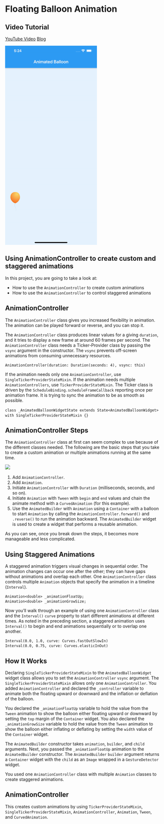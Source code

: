 # Floating Balloon Animation
## Video Tutorial
[YouTube Video](https://youtu.be/b89oQwr3GBs)
[Blog](https://jedipixels.dev/flutter-animationcontroller-floating-balloon-animation)

![](readmeassets/animated-balloon-small.gif)
## Using AnimationController to create custom and staggered animations
In this project, you are going to take a look at:
- How to use the ```AnimationController``` to create custom animations
- How to use the ```AnimationController``` to control staggered animations

## AnimationController
The `AnimationController` class gives you increased flexibility in animation. The animation can be played forward or reverse, and you can stop it.

The `AnimationController` class produces linear values for a giving `duration`, and it tries to display a new frame at around 60 frames per second. The `AnimationController` class needs a Ticker-Provider class by passing the `vsync` argument in the constructor. The `vsync` prevents off-screen animations from consuming unnecessary resources. 

    AnimationController(duration: Duration(seconds: 4), vsync: this)

If the animation needs only one `AnimationController`, use `SingleTickerProviderStateMixin`. If the animation needs multiple `AnimationControllers`, use `TickerProviderStateMixin`. The Ticker class is driven by the `ScheduleBinding.scheduleFrameCallback` reporting once per animation frame. It is trying to sync the animation to be as smooth as possible.

```class _AnimatedBalloonWidgetState extends State<AnimatedBalloonWidget> with SingleTickerProviderStateMixin {}```

## AnimationController Steps
The `AnimationController` class at first can seem complex to use because of the different classes needed. The following are the basic steps that you take to create a custom animation or multiple animations running at the same time.

![](readmeassets/floating-ballon-frames.png)

1. Add `AnimationController`.
2. Add `Animation`.
3. Initiate `AnimationController` with `Duration` (milliseconds, seconds, and so on).
4. Initiate `Animation` with `Tween` with `begin` and `end` values and chain the animate method with a `CurvedAnimation` (for this example).
5. Use the `AnimatedBuilder` with `Animation` using a `Container` with a balloon to start `Animation` by calling the `AnimationController.forward()` and `.reverse()` to run the animation backward. The `AnimatedBuilder` widget is used to create a widget that performs a reusable animation.

As you can see, once you break down the steps, it becomes more manageable and less complicated.


## Using Staggered Animations 

A staggered animation triggers visual changes in sequential order. The animation changes can occur one after the other; they can have gaps without animations and overlap each other. One `AnimationController` class controls multiple `Animation` objects that specify the animation in a timeline (`Interval`).

    Animation<double> _animationFloatUp;
    Animation<double> _animationGrowSize;

 Now you’ll walk through an example of using one `AnimationController` class and the `Interval()` `curve` property to start different animations at different times. As noted in the preceding section, a staggered animation uses `Interval()` to begin and end animations sequentially or to overlap one another.

    Interval(0.0, 1.0, curve: Curves.fastOutSlowIn)
    Interval(0.0, 0.75, curve: Curves.elasticInOut)

## How It Works

Declaring `SingleTickerProviderStateMixin` to the `AnimatedBalloonWidget` widget class allows you to set the `AnimationController` `vsync` argument. The `SingleTickerProviderStateMixin` allows only one `AnimationController`. You added `AnimationController` and declared the `_controller` variable to animate both the floating upward or downward and the inflation or deflation of the balloon.

You declared the `_animationFloatUp` variable to hold the value from the `Tween` animation to show the balloon either floating upward or downward by setting the `top` margin of the `Container` widget. You also declared the `_animationGrowSize` variable to hold the value from the `Tween` animation to show the balloon either inflating or deflating by setting the `width` value of the `Container` widget.

The `AnimatedBuilder` constructor takes `animation`, `builder`, and `child` arguments. Next, you passed the `_animationFloatUp` animation to the `AnimatedBuilder` constructor. The `AnimatedBuilder` `builder` argument returns a `Container` widget with the `child` as an `Image` wrapped in a `GestureDetector` widget.

You used one `AnimationController` class with multiple `Animation` classes to create staggered animations.

## AnimationController 
This creates custom animations by using `TickerProviderStateMixin`, `SingleTickerProviderStateMixin`, `AnimationController`, `Animation`, `Tween`, and `CurvedAnimation`.